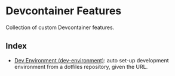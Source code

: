 # Devcontainer Features

Collection of custom Devcontainer features.

## Index

- [Dev Environment (dev-environment)](./src/dev-environment): auto set-up development environment from a dotfiles repository, given the URL.
